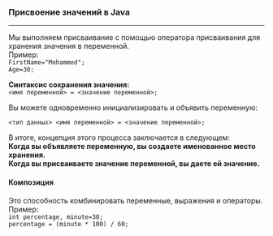 ### Присвоение значений в Java
***
Мы выполняем присваивание с помощью оператора присваивания для хранения значения в переменной.  
Пример:    
`FirstName="Mohammed"; `  
`Age=30;`       

**Синтаксис сохранения значения:**     
`<имя переменной> = <значение переменной>;`

Вы можете одновременно инициализировать и объявить переменную:

`<тип данных> <имя переменной> = <значение переменной>;`

В итоге, концепция этого процесса заключается в следующем:     
**Когда вы объявляете переменную, вы создаете именованное место хранения.       
Когда вы присваиваете значение переменной, вы даете ей значение.**    

#### Композиция
Это способность комбинировать переменные, выражения и операторы.    
Пример:    
`int percentage, minute=30; ` <br>
`percentage = (minute * 100) / 60;  ` <br>